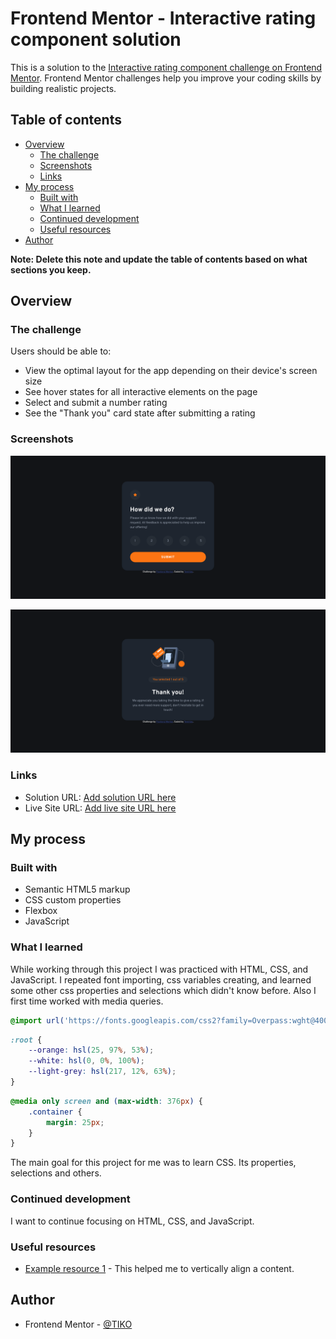 # Frontend Mentor - Interactive rating component solution

This is a solution to the [Interactive rating component challenge on Frontend Mentor](https://www.frontendmentor.io/challenges/interactive-rating-component-koxpeBUmI). Frontend Mentor challenges help you improve your coding skills by building realistic projects. 

## Table of contents

- [Overview](#overview)
  - [The challenge](#the-challenge)
  - [Screenshots](#screenshots)
  - [Links](#links)
- [My process](#my-process)
  - [Built with](#built-with)
  - [What I learned](#what-i-learned)
  - [Continued development](#continued-development)
  - [Useful resources](#useful-resources)
- [Author](#author)

**Note: Delete this note and update the table of contents based on what sections you keep.**

## Overview

### The challenge

Users should be able to:

- View the optimal layout for the app depending on their device's screen size
- See hover states for all interactive elements on the page
- Select and submit a number rating
- See the "Thank you" card state after submitting a rating

### Screenshots

![](./screenshots/rating-state.png)

![](./screenshots/thank-you-state.png)

### Links

- Solution URL: [Add solution URL here](https://github.com/TIKOsup/interactive-rating-component-main)
- Live Site URL: [Add live site URL here](https://tiko-intratingcomp-fementor.netlify.app)

## My process

### Built with

- Semantic HTML5 markup
- CSS custom properties
- Flexbox
- JavaScript

### What I learned

While working through this project I was practiced with HTML, CSS, and JavaScript. I repeated font importing, css variables creating, and learned some other css properties and selections which didn't know before. Also I first time worked with media queries. 

```css
@import url('https://fonts.googleapis.com/css2?family=Overpass:wght@400;700&display=swap');
```
```css
:root {
    --orange: hsl(25, 97%, 53%);
    --white: hsl(0, 0%, 100%);
    --light-grey: hsl(217, 12%, 63%);
}
```
```css
@media only screen and (max-width: 376px) {
    .container {
        margin: 25px;
    }
}
```

The main goal for this project for me was to learn CSS. Its properties, selections and others.

### Continued development

I want to continue focusing on HTML, CSS, and JavaScript.

### Useful resources

- [Example resource 1](https://www.freecodecamp.org/news/css-vertical-align-how-to-center-a-div-text-or-an-image-example-code/) - This helped me to vertically align a content.

## Author

- Frontend Mentor - [@TIKO](https://www.frontendmentor.io/profile/TIKOsup)